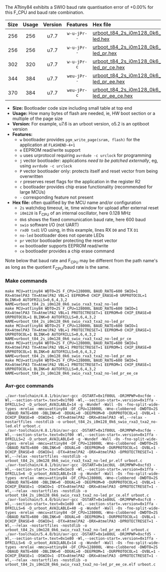 The ATtiny84 exhibits a SWIO baud rate quantisation error of +0.00% for this F_CPU and baud rate combination.

|Size|Usage|Version|Features|Hex file|
|:-:|:-:|:-:|:-:|:--|
|256|256|u7.7|`w-u-jPr--`|[urboot_t84_2s_i0m128_0k6_swio_rxa3_txa2_no-led.hex](https://raw.githubusercontent.com/stefanrueger/urboot.hex/main/mcus/attiny84/watchdog_2_s/internal_oscillator_i/%2B0m128000_hz/%2B%2B%2B0k6_baud/swio_rxa3_txa2/no-led/urboot_t84_2s_i0m128_0k6_swio_rxa3_txa2_no-led.hex)|
|256|256|u7.7|`w-u-jPr--`|[urboot_t84_2s_i0m128_0k6_swio_rxa3_txa2_no-led_pr.hex](https://raw.githubusercontent.com/stefanrueger/urboot.hex/main/mcus/attiny84/watchdog_2_s/internal_oscillator_i/%2B0m128000_hz/%2B%2B%2B0k6_baud/swio_rxa3_txa2/no-led/urboot_t84_2s_i0m128_0k6_swio_rxa3_txa2_no-led_pr.hex)|
|302|320|u7.7|`w-u-jPr-c`|[urboot_t84_2s_i0m128_0k6_swio_rxa3_txa2_no-led_pr_ce.hex](https://raw.githubusercontent.com/stefanrueger/urboot.hex/main/mcus/attiny84/watchdog_2_s/internal_oscillator_i/%2B0m128000_hz/%2B%2B%2B0k6_baud/swio_rxa3_txa2/no-led/urboot_t84_2s_i0m128_0k6_swio_rxa3_txa2_no-led_pr_ce.hex)|
|344|384|u7.7|`weu-jPr--`|[urboot_t84_2s_i0m128_0k6_swio_rxa3_txa2_no-led_pr_ee.hex](https://raw.githubusercontent.com/stefanrueger/urboot.hex/main/mcus/attiny84/watchdog_2_s/internal_oscillator_i/%2B0m128000_hz/%2B%2B%2B0k6_baud/swio_rxa3_txa2/no-led/urboot_t84_2s_i0m128_0k6_swio_rxa3_txa2_no-led_pr_ee.hex)|
|370|384|u7.7|`weu-jPr-c`|[urboot_t84_2s_i0m128_0k6_swio_rxa3_txa2_no-led_pr_ee_ce.hex](https://raw.githubusercontent.com/stefanrueger/urboot.hex/main/mcus/attiny84/watchdog_2_s/internal_oscillator_i/%2B0m128000_hz/%2B%2B%2B0k6_baud/swio_rxa3_txa2/no-led/urboot_t84_2s_i0m128_0k6_swio_rxa3_txa2_no-led_pr_ee_ce.hex)|

- **Size:** Bootloader code size including small table at top end
- **Usage:** How many bytes of flash are needed, ie, HW boot section or a multiple of the page size
- **Version:** For example, u7.6 is an urboot version, o5.2 is an optiboot version
- **Features:**
  + `w` bootloader provides `pgm_write_page(sram, flash)` for the application at `FLASHEND-4+1`
  + `e` EEPROM read/write support
  + `u` uses urprotocol requiring `avrdude -c urclock` for programming
  + `j` vector bootloader: applications *need to be patched externally*, eg, using `avrdude -c urclock`
  + `P` vector bootloader only: protects itself and reset vector from being overwritten
  + `r` preserves reset flags for the application in the register R2
  + `c` bootloader provides chip erase functionality (recommended for large MCUs)
  + `-` corresponding feature not present
- **Hex file:** often qualified by the MCU name and/or configuration
  + `2s` watchdog timeout, ie, time window for upload after external reset
  + `i0m128` is F<sub>CPU</sub> of an internal oscillator, here 0.128 MHz
  + `0k6` shows the fixed communication baud rate, here 600 baud
  + `swio` software I/O (not UART)
  + `rxd0 txd1` I/O using, in this example, lines RX `D0` and TX `D1`
  + `no-led` bootloader does not operate LEDs
  + `pr` vector bootloader protecting the reset vector
  + `ee` bootloader supports EEPROM read/write
  + `ce` bootloader provides a chip erase command


Note below that baud rate and F<sub>CPU</sub> may be different from the path name's as long as the quotient F<sub>CPU</sub>/baud rate is the same.

### Make commands
```
make MCU=attiny84 WDTO=2S F_CPU=128000L BAUD_RATE=600 SWIO=1 RX=AtmelPA3 TX=AtmelPA2 VBL=1 EEPROM=0 CHIP_ERASE=0 URPROTOCOL=1 BLINK=0 AUTOFRILLS=0,6,4,3,2 NAME=urboot_t84_2s_i0m128_0k6_swio_rxa3_txa2_no-led
make MCU=attiny84 WDTO=2S F_CPU=128000L BAUD_RATE=600 SWIO=1 RX=AtmelPA3 TX=AtmelPA2 VBL=1 PROTECTRESET=1 EEPROM=0 CHIP_ERASE=0 URPROTOCOL=1 BLINK=0 AUTOFRILLS=0,6,4,3,2 NAME=urboot_t84_2s_i0m128_0k6_swio_rxa3_txa2_no-led_pr
make MCU=attiny84 WDTO=2S F_CPU=128000L BAUD_RATE=600 SWIO=1 RX=AtmelPA3 TX=AtmelPA2 VBL=1 PROTECTRESET=1 EEPROM=0 CHIP_ERASE=1 URPROTOCOL=1 BLINK=0 AUTOFRILLS=0,6,4,3,2 NAME=urboot_t84_2s_i0m128_0k6_swio_rxa3_txa2_no-led_pr_ce
make MCU=attiny84 WDTO=2S F_CPU=128000L BAUD_RATE=600 SWIO=1 RX=AtmelPA3 TX=AtmelPA2 VBL=1 PROTECTRESET=1 EEPROM=1 CHIP_ERASE=0 URPROTOCOL=1 BLINK=0 AUTOFRILLS=0,6,4,3,2 NAME=urboot_t84_2s_i0m128_0k6_swio_rxa3_txa2_no-led_pr_ee
make MCU=attiny84 WDTO=2S F_CPU=128000L BAUD_RATE=600 SWIO=1 RX=AtmelPA3 TX=AtmelPA2 VBL=1 PROTECTRESET=1 EEPROM=1 CHIP_ERASE=1 URPROTOCOL=1 BLINK=0 AUTOFRILLS=0,6,4,3,2 NAME=urboot_t84_2s_i0m128_0k6_swio_rxa3_txa2_no-led_pr_ee_ce
```

### Avr-gcc commands
```
./avr-toolchain/4.8.1/bin/avr-gcc -DSTART=0x1f00UL -DRJMPWP=0xcfde -Wl,--section-start=.text=0x1f00 -Wl,--section-start=.version=0x1ffa -DFRILLS=2 -D_urboot_AVAILABLE=14 -g -Wundef -Wall -Os -fno-split-wide-types -mrelax -mmcu=attiny84 -DF_CPU=128000L -Wno-clobbered -DWDTO=2S -DBAUD_RATE=600 -DBLINK=0 -DDUAL=0 -DEEPROM=0 -DURPROTOCOL=1 -DVBL=1 -DCHIP_ERASE=0 -DSWIO=1 -DTX=AtmelPA2 -DRX=AtmelPA3 -Wl,--relax -nostartfiles -nostdlib -o urboot_t84_2s_i0m128_0k6_swio_rxa3_txa2_no-led.elf urboot.c
./avr-toolchain/4.8.1/bin/avr-gcc -DSTART=0x1f00UL -DRJMPWP=0xcfde -Wl,--section-start=.text=0x1f00 -Wl,--section-start=.version=0x1ffa -DFRILLS=2 -D_urboot_AVAILABLE=0 -g -Wundef -Wall -Os -fno-split-wide-types -mrelax -mmcu=attiny84 -DF_CPU=128000L -Wno-clobbered -DWDTO=2S -DBAUD_RATE=600 -DBLINK=0 -DDUAL=0 -DEEPROM=0 -DURPROTOCOL=1 -DVBL=1 -DCHIP_ERASE=0 -DSWIO=1 -DTX=AtmelPA2 -DRX=AtmelPA3 -DPROTECTRESET=1 -Wl,--relax -nostartfiles -nostdlib -o urboot_t84_2s_i0m128_0k6_swio_rxa3_txa2_no-led_pr.elf urboot.c
./avr-toolchain/4.8.1/bin/avr-gcc -DSTART=0x1ec0UL -DRJMPWP=0xcfd3 -Wl,--section-start=.text=0x1ec0 -Wl,--section-start=.version=0x1ffa -DFRILLS=6 -D_urboot_AVAILABLE=18 -g -Wundef -Wall -Os -fno-split-wide-types -mrelax -mmcu=attiny84 -DF_CPU=128000L -Wno-clobbered -DWDTO=2S -DBAUD_RATE=600 -DBLINK=0 -DDUAL=0 -DEEPROM=0 -DURPROTOCOL=1 -DVBL=1 -DCHIP_ERASE=1 -DSWIO=1 -DTX=AtmelPA2 -DRX=AtmelPA3 -DPROTECTRESET=1 -Wl,--relax -nostartfiles -nostdlib -o urboot_t84_2s_i0m128_0k6_swio_rxa3_txa2_no-led_pr_ce.elf urboot.c
./avr-toolchain/5.4.0/bin/avr-gcc -DSTART=0x1e80UL -DRJMPWP=0xcfc8 -Wl,--section-start=.text=0x1e80 -Wl,--section-start=.version=0x1ffa -DFRILLS=6 -D_urboot_AVAILABLE=40 -g -Wundef -Wall -Os -fno-split-wide-types -mrelax -mmcu=attiny84 -DF_CPU=128000L -Wno-clobbered -DWDTO=2S -DBAUD_RATE=600 -DBLINK=0 -DDUAL=0 -DEEPROM=1 -DURPROTOCOL=1 -DVBL=1 -DCHIP_ERASE=0 -DSWIO=1 -DTX=AtmelPA2 -DRX=AtmelPA3 -DPROTECTRESET=1 -Wl,--relax -nostartfiles -nostdlib -o urboot_t84_2s_i0m128_0k6_swio_rxa3_txa2_no-led_pr_ee.elf urboot.c
./avr-toolchain/5.4.0/bin/avr-gcc -DSTART=0x1e80UL -DRJMPWP=0xcfd5 -Wl,--section-start=.text=0x1e80 -Wl,--section-start=.version=0x1ffa -DFRILLS=6 -D_urboot_AVAILABLE=14 -g -Wundef -Wall -Os -fno-split-wide-types -mrelax -mmcu=attiny84 -DF_CPU=128000L -Wno-clobbered -DWDTO=2S -DBAUD_RATE=600 -DBLINK=0 -DDUAL=0 -DEEPROM=1 -DURPROTOCOL=1 -DVBL=1 -DCHIP_ERASE=1 -DSWIO=1 -DTX=AtmelPA2 -DRX=AtmelPA3 -DPROTECTRESET=1 -Wl,--relax -nostartfiles -nostdlib -o urboot_t84_2s_i0m128_0k6_swio_rxa3_txa2_no-led_pr_ee_ce.elf urboot.c
```

